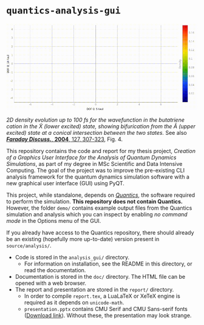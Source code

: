 # `quantics-analysis-gui`

![Demonstration](./demo/demo.gif)

*2D density evolution up to 100 fs for the wavefunction in the butatriene cation in the X̃ (lower excited) state, showing bifurication from the Ã (upper excited) state at a conical intersection between the two states.* See also [***Faraday Discuss.***, **2004**, 127, 307-323](https://doi.org/10.1039/b314253a), Fig. 4.

This repository contains the code and report for my thesis project, *Creation of a Graphics User Interface for the Analysis of Quantum Dynamics Simulations*, as part of my degree in MSc Scientific and Data Intensive Computing. The goal of the project was to improve the pre-existing CLI analysis framework for the quantum dynamics simulation software with a new graphical user interface (GUI) using PyQT.

This project, while standalone, depends on [*Quantics*](https://www2.chem.ucl.ac.uk/quantics/), the software required to perform the simulation. **This repository does not contain Quantics.** However, the folder `demo/` contains example output files from the Quantics simulation and analysis which you can inspect by enabling *no command mode* in the Options menu of the GUI.

If you already have access to the Quantics repository, there should already be an existing (hopefully more up-to-date) version present in `source/analysis/`.

+ Code is stored in the `analysis_gui/` directory.
    + For information on installation, see the README in this directory, or read the documentation.
+ Documentation is stored in the `doc/` directory. The HTML file can be opened with a web browser.
+ The report and presentation are stored in the `report/` directory.
    + In order to compile `report.tex`, a LuaLaTeX or XeTeX engine is required as it depends on `unicode-math`.
    + `presentation.pptx` contains CMU Serif and CMU Sans-serif fonts ([Download link](https://cm-unicode.sourceforge.io/download.html)). Without these, the presentation may look strange.